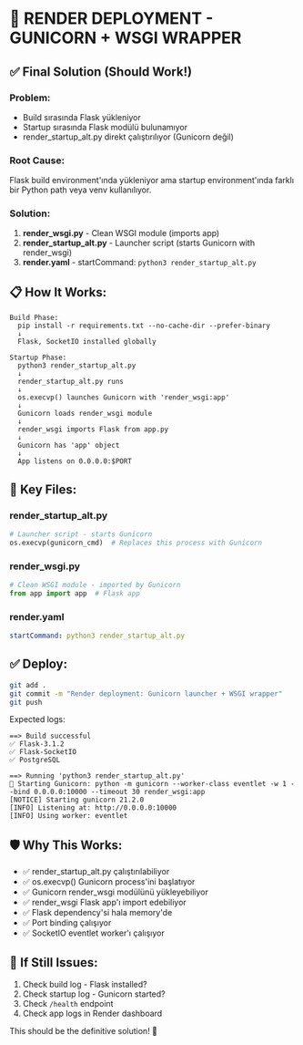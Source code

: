 # 🚀 RENDER DEPLOYMENT - GUNICORN + WSGI WRAPPER

## ✅ Final Solution (Should Work!)

### Problem:
- Build sırasında Flask yükleniyor
- Startup sırasında Flask modülü bulunamıyor
- render_startup_alt.py direkt çalıştırılıyor (Gunicorn değil)

### Root Cause:
Flask build environment'ında yükleniyor ama startup environment'ında farklı bir Python path veya venv kullanılıyor.

### Solution:
1. **render_wsgi.py** - Clean WSGI module (imports app)
2. **render_startup_alt.py** - Launcher script (starts Gunicorn with render_wsgi)
3. **render.yaml** - startCommand: `python3 render_startup_alt.py`

## 📋 How It Works:

```
Build Phase:
  pip install -r requirements.txt --no-cache-dir --prefer-binary
  ↓
  Flask, SocketIO installed globally
  
Startup Phase:
  python3 render_startup_alt.py
  ↓
  render_startup_alt.py runs
  ↓
  os.execvp() launches Gunicorn with 'render_wsgi:app'
  ↓
  Gunicorn loads render_wsgi module
  ↓
  render_wsgi imports Flask from app.py
  ↓
  Gunicorn has 'app' object
  ↓
  App listens on 0.0.0.0:$PORT
```

## 🔧 Key Files:

### render_startup_alt.py
```python
# Launcher script - starts Gunicorn
os.execvp(gunicorn_cmd)  # Replaces this process with Gunicorn
```

### render_wsgi.py
```python
# Clean WSGI module - imported by Gunicorn
from app import app  # Flask app
```

### render.yaml
```yaml
startCommand: python3 render_startup_alt.py
```

## ✅ Deploy:

```bash
git add .
git commit -m "Render deployment: Gunicorn launcher + WSGI wrapper"
git push
```

Expected logs:
```
==> Build successful
✅ Flask-3.1.2
✅ Flask-SocketIO
✅ PostgreSQL

==> Running 'python3 render_startup_alt.py'
🚀 Starting Gunicorn: python -m gunicorn --worker-class eventlet -w 1 --bind 0.0.0.0:10000 --timeout 30 render_wsgi:app
[NOTICE] Starting gunicorn 21.2.0
[INFO] Listening at: http://0.0.0.0:10000
[INFO] Using worker: eventlet
```

## 🛡️ Why This Works:

- ✅ render_startup_alt.py çalıştırılabiliyor
- ✅ os.execvp() Gunicorn process'ini başlatıyor
- ✅ Gunicorn render_wsgi modülünü yükleyebiliyor
- ✅ render_wsgi Flask app'ı import edebiliyor
- ✅ Flask dependency'si hala memory'de
- ✅ Port binding çalışıyor
- ✅ SocketIO eventlet worker'ı çalışıyor

## 🎯 If Still Issues:

1. Check build log - Flask installed?
2. Check startup log - Gunicorn started?
3. Check `/health` endpoint
4. Check app logs in Render dashboard

This should be the definitive solution! 🎉